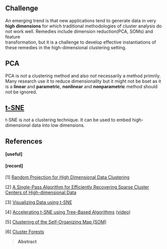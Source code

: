 ## Challenge ##

An emerging trend is that new applications tend to generate data 
in very **high dimensions** for which traditional methodologies of cluster analysis 
do not work well. Remedies include dimension reduction(PCA, SOMs) and feature  
transformation, but it is a challenge to develop effective instantiations of 
these remedies in the high-dimensional clustering setting.

## PCA ##

PCA is _not_ a clustering method and also _not_ necessarily a method primrily.
Many research use it to reduce dimensionality but it might not be bset as it 
is a **linear** and **parametric**, **nonlinear** and **nonparametric** method 
should not be ignored.

## [t-SNE](http://lvdmaaten.github.io/tsne/)  ##

t-SNE is _not_ a clustering technique. It can be used to embed high-dimensional 
data into low dimensions.

## References ##

#### [useful] ####


#### [record] ####

[1] [Random Projection for High Dimensional Data Clustering](https://www.aaai.org/Papers/ICML/2003/ICML03-027.pdf)



[2] [A Single-Pass Algorithm for Efficiently Recovering Sparse Cluster Centers of High-dimensional Data](http://jmlr.org/proceedings/papers/v32/yib14.pdf)

[3] [Visualizing Data using t-SNE](http://lvdmaaten.github.io/publications/papers/JMLR_2008.pdf)

[4] [Accelerating t-SNE using Tree-Based Algorithms](http://lvdmaaten.github.io/publications/papers/JMLR_2014.pdf)
([video](https://www.youtube.com/watch?v=RJVL80Gg3lA&list=UUtXKDgv1AVoG88PLl8nGXmw))

[5] [Clustering of the Self-Organizing Map (SOM)](http://ieeexplore.ieee.org/stamp/stamp.jsp?arnumber=846731)

[6] [Cluster Forests](http://static.googleusercontent.com/media/research.google.com/zh-TW//pubs/archive/41339.pdf)
> **Abstract** </br> 
> 
 
<!--
feature selection
random forest
-->
